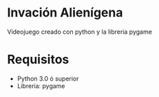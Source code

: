 # Invación Alienígena
Videojuego creado con python y la libreria pygame


# Requisitos
- Python 3.0 ó superior
- Libreria: pygame
